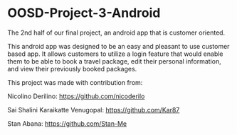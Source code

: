 # OOSD-Project-3-Android
The 2nd half of our final project, an android app that is customer oriented.

This android app was designed to be an easy and pleasant to use customer based app. It allows customers to utilize a login feature that would enable them to be able to book a travel package, edit their personal information, and view their previously booked packages.


This project was made with contribution from:

Nicolino Derilino: https://github.com/nicoderilo

Sai Shalini Karaikatte Venugopal: https://github.com/Kar87

Stan Abana: https://github.com/Stan-Me
